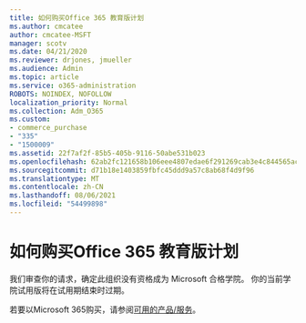 ```yaml
---
title: 如何购买Office 365 教育版计划
ms.author: cmcatee
author: cmcatee-MSFT
manager: scotv
ms.date: 04/21/2020
ms.reviewer: drjones, jmueller
ms.audience: Admin
ms.topic: article
ms.service: o365-administration
ROBOTS: NOINDEX, NOFOLLOW
localization_priority: Normal
ms.collection: Adm_O365
ms.custom:
- commerce_purchase
- "335"
- "1500009"
ms.assetid: 22f7af2f-85b5-405b-9116-50abe531b023
ms.openlocfilehash: 62ab2fc121658b106eee4807edae6f291269cab3e4c844565acc3dbce949b3c0
ms.sourcegitcommit: d71b18e1403859fbfc45ddd9a57c8ab68f4d9f96
ms.translationtype: MT
ms.contentlocale: zh-CN
ms.lasthandoff: 08/06/2021
ms.locfileid: "54499898"
---
```

# <a name="how-to-purchase-office-365-education-plans"></a>如何购买Office 365 教育版计划

我们审查你的请求，确定此组织没有资格成为 Microsoft 合格学院。 你的当前学院试用版将在试用期结束时过期。
  
若要以Microsoft 365购买，请参阅[可用的产品/服务](https://go.microsoft.com/fwlink/p/?linkid=868433)。  